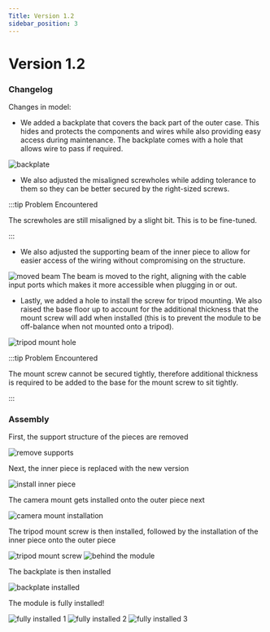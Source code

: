 ```yaml
---
Title: Version 1.2
sidebar_position: 3
---
```


# Version 1.2

### Changelog

Changes in model:

- We added a backplate that covers the back part of the outer case. This hides and protects the components and wires while also providing easy access during maintenance. The backplate comes with a hole that allows wire to pass if required.

![backplate](../../static/img/v1-2/1-2-1.jpg)

- We also adjusted the misaligned screwholes while adding tolerance to them so they can be better secured by the right-sized screws.

:::tip Problem Encountered

The screwholes are still misaligned by a slight bit. This is to be fine-tuned.

:::

- We also adjusted the supporting beam of the inner piece to allow for easier access of the wiring without compromising on the structure.

![moved beam](../../static/img/v1-2/1-2-5.jpg)
The beam is moved to the right, aligning with the cable input ports which makes it more accessible when plugging in or out.

- Lastly, we added a hole to install the screw for tripod mounting. We also raised the base floor up to account for the additional thickness that the mount screw will add when installed (this is to prevent the module to be off-balance when not mounted onto a tripod).

![tripod mount hole](../../static/img/v1-2/1-2-14.png)

:::tip Problem Encountered

The mount screw cannot be secured tightly, therefore additional thickness is required to be added to the base for the mount screw to sit tightly.

:::

### Assembly

First, the support structure of the pieces are removed

![remove supports](../../static/img/v1-2/1-2-4.jpg)

Next, the inner piece is replaced with the new version

![install inner piece](../../static/img/v1-2/1-2-5.jpg)

The camera mount gets installed onto the outer piece next

![camera mount installation](../../static/img/v1-2/1-2-7.jpg)

The tripod mount screw is then installed, followed by the installation of the inner piece onto the outer piece

![tripod mount screw](../../static/img/v1-2/1-2-8.jpg)
![behind the module](../../static/img/v1-2/1-2-9.jpg)

The backplate is then installed

![backplate installed](../../static/img/v1-2/1-2-13.jpg)

The module is fully installed!

![fully installed 1](../../static/img/v1-2/1-2-10.jpg)
![fully installed 2](../../static/img/v1-2/1-2-12.jpg)
![fully installed 3](../../static/img/v1-2/1-2-11.jpg)
